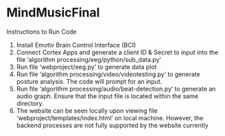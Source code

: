 # MindMusicFinal
Instructions to Run Code

1. Install Emotiv Brain Control Interface (BCI)
2. Connect Cortex Apps and generate a client ID & Secret to input into the file ‘algorithm processing/eeg/python/sub_data.py’
3. Run file ‘webproject/eeg.py’ to generate data plot
4. Run file ‘algorithm processing/video/videotesting.py’ to generate posture analysis. The code will prompt for an input.
5. Run file ‘algorithm processing/audio/beat-detection.py’ to generate an audio graph. Ensure that the input file is located within the same directory.
6. The website can be seen locally upon viewing file ‘webproject/templates/index.html’ on local machine. However, the backend processes are not fully supported by the website currently
